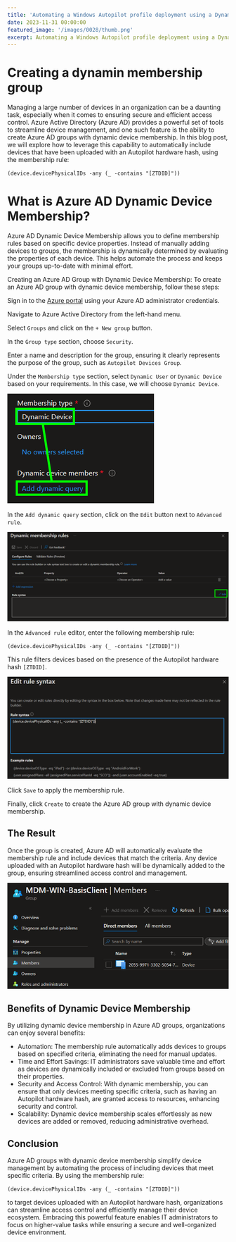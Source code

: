 ```yaml
---
title: 'Automating a Windows Autopilot profile deployment using a Dynamic Device Membership group from Azure AD'
date: 2023-11-31 00:00:00
featured_image: '/images/0028/thumb.png'
excerpt: Automating a Windows Autopilot profile deployment using a Dynamic Device Membership group from Azure AD
---
```


# Creating a dynamin membership group

Managing a large number of devices in an organization can be a daunting task, especially when it comes to ensuring secure and efficient access control. Azure Active Directory (Azure AD) provides a powerful set of tools to streamline device management, and one such feature is the ability to create Azure AD groups with dynamic device membership. In this blog post, we will explore how to leverage this capability to automatically include devices that have been uploaded with an Autopilot hardware hash, using the membership rule:

```
(device.devicePhysicalIDs -any (_ -contains "[ZTDID]"))
```

# What is Azure AD Dynamic Device Membership?
Azure AD Dynamic Device Membership allows you to define membership rules based on specific device properties. Instead of manually adding devices to groups, the membership is dynamically determined by evaluating the properties of each device. This helps automate the process and keeps your groups up-to-date with minimal effort.

Creating an Azure AD Group with Dynamic Device Membership: To create an Azure AD group with dynamic device membership, follow these steps:

Sign in to the [Azure portal](https://portal.azure.com) using your Azure AD administrator credentials.

Navigate to Azure Active Directory from the left-hand menu.

Select `Groups` and click on the `+ New group` button.

In the `Group type` section, choose `Security`.

Enter a name and description for the group, ensuring it clearly represents the purpose of the group, such as `Autopilot Devices Group`.

Under the `Membership type` section, select `Dynamic User` or `Dynamic Device` based on your requirements. In this case, we will choose `Dynamic Device`.

![](/images/0028/1.png)

In the `Add dynamic query` section, click on the `Edit` button next to `Advanced rule`.

![](/images/0028/2.png)

In the `Advanced rule` editor, enter the following membership rule:

```
(device.devicePhysicalIDs -any (_ -contains "[ZTDID]"))
```

This rule filters devices based on the presence of the Autopilot hardware hash `[ZTDID]`.

![](/images/0028/3.png)

Click `Save` to apply the membership rule.

Finally, click `Create` to create the Azure AD group with dynamic device membership.

## The Result
Once the group is created, Azure AD will automatically evaluate the membership rule and include devices that match the criteria. Any device uploaded with an Autopilot hardware hash will be dynamically added to the group, ensuring streamlined access control and management.

![](/images/0028/4.png)

## Benefits of Dynamic Device Membership
By utilizing dynamic device membership in Azure AD groups, organizations can enjoy several benefits:

- Automation: The membership rule automatically adds devices to groups based on specified criteria, eliminating the need for manual updates.
- Time and Effort Savings: IT administrators save valuable time and effort as devices are dynamically included or excluded from groups based on their properties.
- Security and Access Control: With dynamic membership, you can ensure that only devices meeting specific criteria, such as having an Autopilot hardware hash, are granted access to resources, enhancing security and control.
- Scalability: Dynamic device membership scales effortlessly as new devices are added or removed, reducing administrative overhead.


## Conclusion
Azure AD groups with dynamic device membership simplify device management by automating the process of including devices that meet specific criteria. By using the membership rule:

```
(device.devicePhysicalIDs -any (_ -contains "[ZTDID]"))
```

to target devices uploaded with an Autopilot hardware hash, organizations can streamline access control and efficiently manage their device ecosystem. Embracing this powerful feature enables IT administrators to focus on higher-value tasks while ensuring a secure and well-organized device environment.